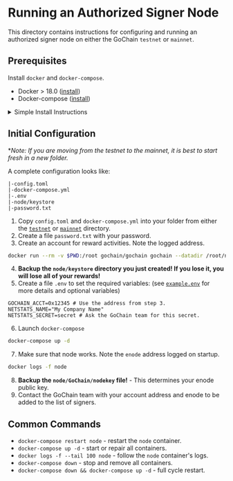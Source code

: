 # Running an Authorized Signer Node

This directory contains instructions for configuring and running an authorized signer node on either the GoChain `testnet` or `mainnet`.

## Prerequisites

Install `docker` and `docker-compose`.

* Docker > 18.0 ([install](https://docs.docker.com/install/))
* Docker-compose ([install](https://docs.docker.com/compose/install/))

<details>
  <summary>Simple Install Instructions</summary>

Docker:

```sh
sudo rm /var/lib/apt/lists/*
sudo apt-get update
curl -fsSL https://get.docker.com/ | sudo sh
docker info
```

Docker Compose:

```sh
curl -L https://github.com/docker/compose/releases/download/1.21.2/docker-compose-`uname -s`-`uname -m` -o /usr/local/bin/docker-compose
chmod +x /usr/local/bin/docker-compose
docker-compose --version
```
</details>

## Initial Configuration

\**Note: If you are moving from the testnet to the mainnet, it is best to start fresh in a new folder.*

A complete configuration looks like:
```
|-config.toml
|-docker-compose.yml
|-.env
|-node/keystore
|-password.txt
```

1. Copy `config.toml` and `docker-compose.yml` into your folder from either the [`testnet`](testnet) or [`mainnet`](mainnet) directory.
2. Create a file `password.txt` with your password.
3. Create an account for reward activities. Note the logged address.

```sh
docker run --rm -v $PWD:/root gochain/gochain gochain --datadir /root/node --password /root/password.txt account new
```

4. **Backup the `node/keystore` directory you just created! If you lose it, you will lose all of your rewards!**
5. Create a file `.env` to set the required variables: (see [`example.env`](example.env) for more details and optional variables)
```
GOCHAIN_ACCT=0x12345 # Use the address from step 3.
NETSTATS_NAME="My Company Name"
NETSTATS_SECRET=secret # Ask the GoChain team for this secret.
```
6. Launch `docker-compose`

```sh
docker-compose up -d
```

7. Make sure that node works. Note the `enode` address logged on startup.

```sh
docker logs -f node
```

8. **Backup the `node/GoChain/nodekey` file!** - This determines your enode public key.
9. Contact the GoChain team with your account address and enode to be added to the list of signers.

## Common Commands

- `docker-compose restart node` - restart the `node` container.
- `docker-compose up -d` - start or repair all containers.
- `docker logs -f --tail 100 node` - follow the `node` container's logs.
- `docker-compose down` - stop and remove all containers.
- `docker-compose down && docker-compose up -d` - full cycle restart.
